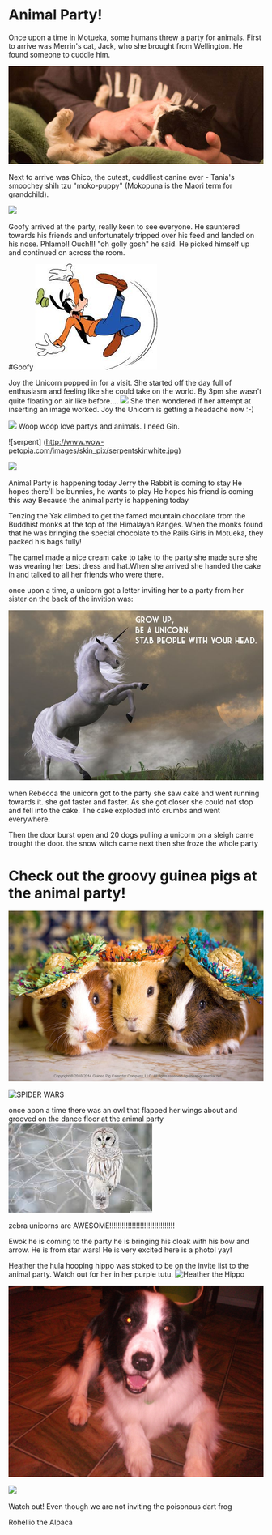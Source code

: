 # Animal Party!

Once upon a time in Motueka, some humans threw a party for animals. First to arrive was Merrin's cat, Jack, who she brought from Wellington. He found someone to cuddle him.

![](images/merrins-cat.jpg)

Next to arrive was Chico, the cutest, cuddliest canine ever - Tania's smoochey shih tzu "moko-puppy" (Mokopuna is the Maori term for grandchild).

![](images/Tanias-Chico.jpg)

Goofy arrived at the party, really keen to see everyone.  He sauntered towards his friends and unfortunately tripped over his feed and landed on his nose.  Phlamb!!  Ouch!!!  "oh golly gosh" he said.  He picked himself up and continued on across the room.

#Goofy
![Goofy](images/goofy.jpg)

Joy the Unicorn popped in for a visit. She started off the day full of enthusiasm and feeling like she could take on the world. By 3pm she wasn't quite floating on air like before....
![](fat-unicorn.jpg)
She then wondered if her attempt at inserting an image worked. Joy the Unicorn is getting a headache now :-)

![](http://i.onionstatic.com/clickhole/2276/original/1200.jpg)
Woop woop love partys and animals. I need Gin.

![serpent]
(http://www.wow-petopia.com/images/skin_pix/serpentskinwhite.jpg)

![](http://weknowyourdreams.com/images/rabbit/rabbit-09.jpg)

Animal Party is happening today
Jerry the Rabbit is coming to stay
He hopes there'll be bunnies, he wants to play
He hopes his friend is coming this way
Because the animal party is happening today

Tenzing the Yak climbed to get the famed mountain chocolate from the Buddhist monks at the top of the Himalayan Ranges.
When the monks found that he was bringing the special chocolate to the Rails Girls in Motueka, they packed his bags fully!

The camel made a nice cream cake to take to the party.she made sure she was wearing her best dress and hat.When she arrived she handed the cake in and talked to all her friends who were there.

once upon a time,
a unicorn got a letter inviting her to a party from her sister on the back of the invition was:

![unicorn](images/amazing.jpg)

when Rebecca the unicorn got to the party she saw cake and went running towards it.
she got faster and faster.
As she got closer she could not stop and fell into the cake.
The cake exploded into crumbs and went everywhere.

Then the door burst open and 20 dogs pulling a unicorn on a sleigh came trought the door.
the snow witch came next then she froze the whole party

# Check out the groovy guinea pigs at the animal party!
![guineapigs](images/guinea_pigs.jpg)

![SPIDER WARS](images/spider_wars.gif)

once apon a time there was an owl that flapped her wings about and grooved on the dance floor at the animal party
![white_owl](images/white_owl.jpg)

zebra unicorns are AWESOME!!!!!!!!!!!!!!!!!!!!!!!!!!!!!!!!

 Ewok he is coming to the party he is bringing his cloak with his bow and arrow. He is from star wars!
He is very excited here is a photo! yay!

Heather the hula hooping hippo was stoked to be on the invite list to the animal party. Watch out for her in her purple tutu.
![Heather the Hippo](http://www.playinterference.com/game_images/games/222/22216/295/22216-15077-795660.jpg)

![shaddow](./images/DSCF1340.JPG)

![](http://www.aqua.org/~/media/Images/Animals/blue-poison-dart-frog/animals-blue-poison-frog-slide1.jpg)

Watch out! Even though we are not inviting the poisonous dart frog

Rohellio the Alpaca

